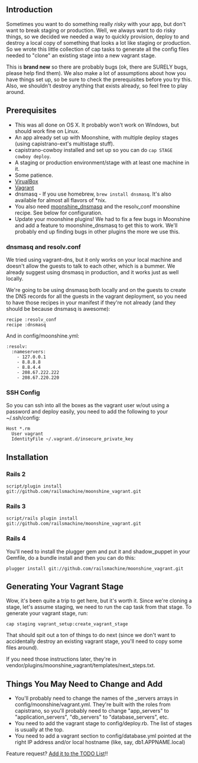 ## Introduction

Sometimes you want to do something really *risky* with your app, but don't want to break staging or production.  Well, we always want to do risky things, so we decided we needed a way to quickly provision, deploy to and destroy a local copy of something that looks a lot like staging or production. So we wrote this little collection of cap tasks to generate all the config files needed to "clone" an existing stage into a new vagrant stage.

This is **brand new** so there are probably bugs (ok, there are SURELY bugs, please help find them).  We also make a lot of assumptions about how you have things set up, so be sure to check the prerequisites before you try this.  Also, we shouldn't destroy anything that exists already, so feel free to play around.

## Prerequisites

* This was all done on OS X. It probably won't work on Windows, but should work fine on Linux.
* An app already set up with Moonshine, with multiple deploy stages (using capistrano-ext's multistage stuff).
* capistrano-cowboy installed and set up so you can do <code>cap STAGE cowboy deploy</code>.
* A staging or production environment/stage with at least one machine in it.
* Some patience.
* [VirualBox](http://virtualbox.org)
* [Vagrant](http://vagrantup.com)
* dnsmasq - If you use homebrew, <code>brew install dnsmasq</code>.  It's also available for almost all flavors of *nix.
* You also need [moonshine_dnsmasq](http://github.com/railsmachine/moonshine_dnsmasq) and the resolv_conf moonshine recipe.  See below for configuration.
* Update your moonshine plugins! We had to fix a few bugs in Moonshine and add a feature to moonshine_dnsmasq to get this to work. We'll probably end up finding bugs in other plugins the more we use this.

### dnsmasq and resolv.conf

We tried using vagrant-dns, but it only works on your local machine and doesn't allow the guests to talk to each other, which is a bummer.  We already suggest using dnsmasq in production, and it works just as well locally.

We're going to be using dnsmasq both locally and on the guests to create the DNS records for all the guests in the vagrant deployment, so you need to have those recipes in your manifest if they're not already (and they should be because dnsmasq is awesome):

<pre><code>recipe :resolv_conf
recipe :dnsmasq</code></pre>

And in config/moonshine.yml:

<pre><code>:resolv:
  :nameservers:
    - 127.0.0.1
    - 8.8.8.8
    - 8.8.4.4
    - 208.67.222.222
    - 208.67.220.220</code></pre>

### SSH Config

So you can ssh into all the boxes as the vagrant user w/out using a password and deploy easily, you need to add the following to your ~/.ssh/config:

<pre><code>Host *.rm
  User vagrant
  IdentityFile ~/.vagrant.d/insecure_private_key</code></pre>

## Installation

### Rails 2

<pre><code>script/plugin install git://github.com/railsmachine/moonshine_vagrant.git</code></pre>

### Rails 3

<pre><code>script/rails plugin install git://github.com/railsmachine/moonshine_vagrant.git</code></pre>

### Rails 4

You'll need to install the plugger gem and put it and shadow_puppet in your Gemfile, do a bundle install and then you can do this:

<pre><code>plugger install git://github.com/railsmachine/moonshine_vagrant.git</code></pre>

## Generating Your Vagrant Stage

Wow, it's been quite a trip to get here, but it's worth it.  Since we're cloning a stage, let's assume staging, we need to run the cap task from that stage.  To generate your vagrant stage, run:

<pre><code>cap staging vagrant_setup:create_vagrant_stage</code></pre>

That should spit out a ton of things to do next (since we don't want to accidentally destroy an existing vagrant stage, you'll need to copy some files around).

If you need those instructions later, they're in vendor/plugins/moonshine_vagrant/templates/next_steps.txt.

## Things You May Need to Change and Add

* You'll probably need to change the names of the _servers arrays in config/moonshine/vagrant.yml.  They're built with the roles from capistrano, so you'll probably need to change "app_servers" to "application_servers", "db_servers" to "database_servers", etc.
* You need to add the vagrant stage to config/deploy.rb.  The list of stages is usually at the top.
* You need to add a vagrant section to config/database.yml pointed at the right IP address and/or local hostname (like, say, db1.APPNAME.local)

Feature request? [Add it to the TODO List](https://github.com/railsmachine/moonshine_vagrant/wiki/TODO-List)!!
